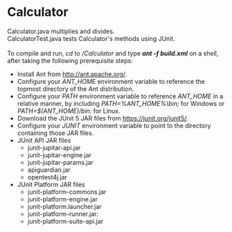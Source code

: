 # Calculator
Calculator.java multiplies and divides.<br />
CalculatorTest.java tests Calculator's methods using JUnit.<br /><br />
To compile and run, _cd_ to _/Calculator_ and type **_ant -f build.xml_** on a shell, after taking the following prerequisite steps:<br />
* Install Ant from http://ant.apache.org/.
* Configure your _ANT_HOME_ environment variable to reference the topmost directory of the Ant distribution.
* Configure your _PATH_ environment variable to reference _ANT_HOME_ in a relative manner, by including _PATH=%ANT_HOME%\bin;_ for Windows or _PATH=$(ANT_HOME)/bin:_ for Linux.
* Download the JUnit 5 JAR files from https://junit.org/junit5/.
* Configure your _JUNIT_ environment variable to point to the directory containing those JAR files.<br />
* JUnit API JAR files
  * junit-jupitar-api.jar
  * junit-jupitar-engine.jar
  * junit-jupitar-params.jar
  * apiguardian.jar
  * opentest4j.jar
* JUnit Platform JAR files
  * junit-platform-commons.jar
  * junit-platform-engine.jar
  * junit-platform.launcher.jar
  * junit-platform-runner.jar:
  * junit-platform-suite-api.jar
